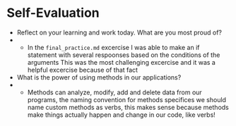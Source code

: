 # Self-Evaluation

- Reflect on your learning and work today. What are you most proud of?
- - In the `final_practice.md` excercise I was able to make an if statement with several respoonses based on the conditions of the arguments This was the most challenging excercise and it was a helpful excercise because of that fact
- What is the power of using methods in our applications?
- - Methods can analyze, modify, add and delete data from our programs, the naming convention for methods specifices we should name custom methods as verbs, this makes sense because methods make things actually happen and change in our code, like verbs!